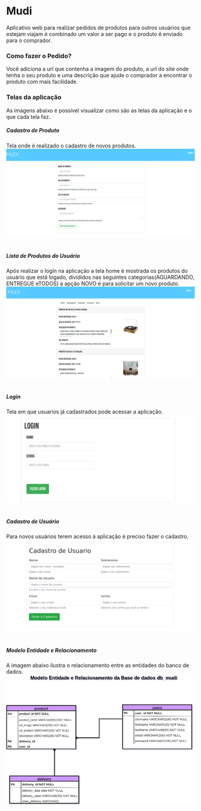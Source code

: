 # Mudi

Aplicativo web para realizar pedidos de produtos para outros usuários que estejam viajam é combinado um valor a ser pago
e o produto é enviado para o comprador.

### Como fazer o Pedido?

Você adiciona a url que contenha a imagem do produto, a url do site onde tenha o seu produto e uma descrição que ajude o
comprador a encontrar o produto com mais facilidade.

### Telas da aplicação

As imagens abaixo é possível visualizar como são as telas da aplicação e o que cada tela faz.

##### Cadastro de Produto

Tela onde é realizado o cadastro de novos produtos.
![Tela de cadastro de Novos Produtos](images-views/view-register-new-product.png)
<br></br>

##### Lista de Produtos do Usuário

Após realizar o login na aplicação a tela home é mostrada os produtos do usuário que está logado, divididos nas
seguintes categorias(AGUARDANDO, ENTREGUE eTODOS) a apção NOVO é para solicitar um novo produto.
![Lista de Produtos](images-views/view-home.png)
<br></br>

##### Login

Tela em que usuarios já cadastrados pode acessar a aplicação.
![Tela de Login](images-views/view-login.png)
<br></br>

##### Cadastro de Usuário

Para novos usuários terem acesso á aplicação é preciso fazer o cadastro.
![Cadastro de Usuário](images-views/register-user.png)
<br></br>

##### Modelo Entidade e Relacionamento

A imagem abaixo ilustra o relacionamento entre as entidades do banco de dados.
![Modelo Entidade e Relacionamento](images-views/mudi-bd-refactor.drawio.png)
<br></br>
